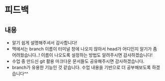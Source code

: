 # 피드백

## 내용
- 알기 쉽게 설명해주셔서 감사합니다!
- 맥에서는 branch 이름이 터미널 창에 나오지 않아서 head가 어디인지 알기가 좀 어려웠습니다..! 이름이 나오도록 설정하는 방법도 알려주시면 감사하겠습니다!
- 수업 중 만드신 git 활용 마크다운 문서들도 공유해주시면 감사하겠습니다.
- branch가 유용한 기능인 것 같습니다. 수업 내용을 기반으로 더 공부해보도록 하겠습니다^^